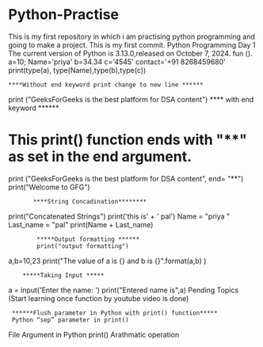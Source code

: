 # Python-Practise
This is my first repository in which i am practising python programming and going to make a project.
This is my first commit.
                            Python Programming
                                  Day 1
The current version of Python is 3.13.0,released on October 7, 2024.
fun (). 
a=10;
Name='priya'
b=34.34
c='4545'
contact='+91 8268459680'
print(type(a), type(Name),type(b),type(c))

    ****Without end keyword print change to new line ******
print ("GeeksForGeeks is the best platform for DSA content")
              **** with end keyword ******
# This print() function ends with "**" as set in the end argument.
print ("GeeksForGeeks is the best platform for DSA content", end= "**")
print("Welcome to GFG")

           ****String Concadination********
print("Concatenated Strings")
print('this is' + ' pal')
Name = "priya "
Last_name = "pal"
print(Name + Last_name)

            *****Output formatting ******
            print("output formatting")
a,b=10,23
print("The value of a is {} and b is {}".format(a,b) )

        *****Taking Input *****
a = input('Enter the name: ')
print("Entered name is",a)
Pending Topics (Start learning once function by youtube video is done)


     ******Flush parameter in Python with print() function*****
     Python “sep” parameter in print()
File Argument in Python print()
  Arathmatic operation 
